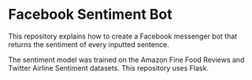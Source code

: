 # Facebook Sentiment Bot

This repository explains how to create a Facebook messenger bot that returns the sentiment of every inputted sentence. 

The sentiment model was trained on the Amazon Fine Food Reviews and Twitter Airline Sentiment datasets. This repository uses Flask. 

